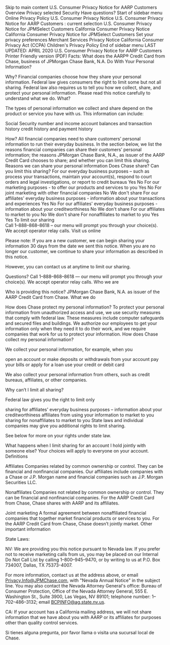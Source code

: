 Skip to main content
U.S. Consumer Privacy Notice for AARP Customers
Overview
Privacy
selected
Security
Have questions?
Start of sidebar menu
Online Privacy Policy
U.S. Consumer Privacy Notice
U.S. Consumer Privacy Notice for AARP Customers
: current selection
U.S. Consumer Privacy Notice for JPMSelect Customers
California Consumer Privacy Notice
California Consumer Privacy Notice for JPMSelect Customers
Set your privacy preferences
Merchant Services Privacy Notice
California Consumer Privacy Act (CCPA)
Children's Privacy Policy
End of sidebar menu
LAST UPDATED: APRIL 2020
U.S. Consumer Privacy Notice for AARP Customers
Printer Friendly version (PDF)
Facts: What does the AARP® Credit Card from Chase, business of JPMorgan Chase Bank, N.A. Do With Your Personal Information?

Why?	Financial companies choose how they share your personal information. Federal law gives consumers the right to limit some but not all sharing. Federal law also requires us to tell you how we collect, share, and protect your personal information. Please read this notice carefully to understand what we do.
What?	

The types of personal information we collect and share depend on the product or service you have with us. This information can include:

Social Security number and income
account balances and transaction history
credit history and payment history


How?	All financial companies need to share customers’ personal information to run their everyday business. In the section below, we list the reasons financial companies can share their customers’ personal information; the reasons JPMorgan Chase Bank, N.A., as issuer of the AARP Credit Card chooses to share; and whether you can limit this sharing.
Reasons we can share your personal information	Does Chase share?	Can you limit this sharing?
For our everyday business purposes – such as process your transactions, maintain your account(s), respond to court orders and legal investigations, or report to credit bureaus	Yes	No
For our marketing purposes - to offer our products and services to you	Yes	No
For joint marketing with other financial companies	No	We don't share
For our affiliates' everyday business purposes - information about your transactions and experiences	Yes	No
For our affiliates' everyday business purposes - information about your creditworthiness	No	We don't share
For our affiliates to market to you	No	We don't share
For nonaffiliates to market to you	Yes	Yes
To limit our sharing	
Call 1–888–868–8618 – our menu will prompt you through your choice(s). We accept operator relay calls.
Visit us online

Please note:
If you are a new customer, we can begin sharing your information 30 days from the date we sent this notice. When you are no longer our customer, we continue to share your information as described in this notice.




However, you can contact us at anytime to limit our sharing.


Questions?	Call 1–888–868–8618 — our menu will prompt you through your choice(s). We accept operator relay calls.
Who we are

Who is providing this notice?	JPMorgan Chase Bank, N.A. as issuer of the AARP Credit Card from Chase.
What we do

How does Chase protect my personal information?	To protect your personal information from unauthorized access and use, we use security measures that comply with federal law. These measures include computer safeguards and secured files and buildings. We authorize our employees to get your information only when they need it to do their work, and we require companies that work for us to protect your information.
How does Chase collect my personal information?	

We collect your personal information, for example, when you

open an account or make deposits or withdrawals from your account
pay your bills or apply for a loan
use your credit or debit card

We also collect your personal information from others, such as credit bureaus, affiliates, or other companies.


Why can’t I limit all sharing?	

Federal law gives you the right to limit only

sharing for affiliates' everyday business purposes – information about your creditworthiness
affiliates from using your information to market to you
sharing for nonaffiliates to market to you
State laws and individual companies may give you additional rights to limit sharing.

See below for more on your rights under state law.


What happens when I limit sharing for an account I hold jointly with someone else?	Your choices will apply to everyone on your account.
Definitions

Affiliates	Companies related by common ownership or control. They can be financial and nonfinancial companies.
Our affiliates include companies with a Chase or J.P. Morgan name and financial companies such as J.P. Morgan Securities LLC.

Nonaffiliates	Companies not related by common ownership or control. They can be financial and nonfinancial companies.
For the AARP Credit Card from Chase, Chase shares with AARP and its affiliates.

Joint marketing	A formal agreement between nonaffiliated financial companies that together market financial products or services to you.
For the AARP Credit Card from Chase, Chase doesn’t jointly market.
Other important information



State Laws:




NV: We are providing you this notice pursuant to Nevada law. If you prefer not to receive marketing calls from us, you may be placed on our Internal Do Not Call List by calling 1–800–945–9470, or by writing to us at P.O. Box 734007, Dallas, TX 75373-4007.




For more information, contact us at the address above, or email Privacy.Info@JPMChase.com, with "Nevada Annual Notice" in the subject line. You may also contact the Nevada Attorney General's office: Bureau of Consumer Protection, Office of the Nevada Attorney General, 555 E. Washington St., Suite 3900, Las Vegas, NV 89101; telephone number: 1–702–486–3132; email BCPINFO@ag.state.nv.us.




CA: If your account has a California mailing address, we will not share information that we have about you with AARP or its affiliates for purposes other than quality control services.




Si tienes alguna pregunta, por favor llama o visita una sucursal local de Chase.